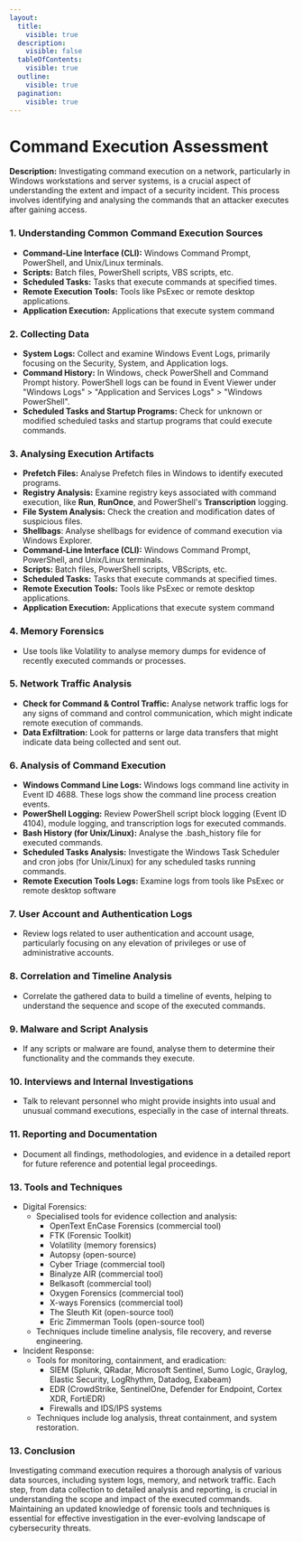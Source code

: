 ```yaml
---
layout:
  title:
    visible: true
  description:
    visible: false
  tableOfContents:
    visible: true
  outline:
    visible: true
  pagination:
    visible: true
---
```


# Command Execution Assessment

**Description:** Investigating command execution on a network, particularly in Windows workstations and server systems, is a crucial aspect of understanding the extent and impact of a security incident. This process involves identifying and analysing the commands that an attacker executes after gaining access.

### **1. Understanding Common Command Execution Sources**

* **Command-Line Interface (CLI):** Windows Command Prompt, PowerShell, and Unix/Linux terminals.
* **Scripts:** Batch files, PowerShell scripts, VBS scripts, etc.
* **Scheduled Tasks:** Tasks that execute commands at specified times.
* **Remote Execution Tools:** Tools like PsExec or remote desktop applications.
* **Application Execution:** Applications that execute system command

### **2. Collecting Data**

* **System Logs:** Collect and examine Windows Event Logs, primarily focusing on the Security, System, and Application logs.
* **Command History:** In Windows, check PowerShell and Command Prompt history. PowerShell logs can be found in Event Viewer under "Windows Logs" > "Application and Services Logs" > "Windows PowerShell".
* **Scheduled Tasks and Startup Programs:** Check for unknown or modified scheduled tasks and startup programs that could execute commands.

### **3. Analysing Execution Artifacts**

* **Prefetch Files:** Analyse Prefetch files in Windows to identify executed programs.
* **Registry Analysis:** Examine registry keys associated with command execution, like **Run**, **RunOnce**, and PowerShell's **Transcription** logging.
* **File System Analysis:** Check the creation and modification dates of suspicious files.
* **Shellbags**: Analyse shellbags for evidence of command execution via Windows Explorer.
* **Command-Line Interface (CLI):** Windows Command Prompt, PowerShell, and Unix/Linux terminals.
* **Scripts:** Batch files, PowerShell scripts, VBScripts, etc.
* **Scheduled Tasks:** Tasks that execute commands at specified times.
* **Remote Execution Tools:** Tools like PsExec or remote desktop applications.
* **Application Execution:** Applications that execute system command

### **4. Memory Forensics**

* Use tools like Volatility to analyse memory dumps for evidence of recently executed commands or processes.

### **5. Network Traffic Analysis**

* **Check for Command & Control Traffic:** Analyse network traffic logs for any signs of command and control communication, which might indicate remote execution of commands.
* **Data Exfiltration:** Look for patterns or large data transfers that might indicate data being collected and sent out.

### **6. Analysis of Command Execution**

* **Windows Command Line Logs:** Windows logs command line activity in Event ID 4688. These logs show the command line process creation events.
* **PowerShell Logging:** Review PowerShell script block logging (Event ID 4104), module logging, and transcription logs for executed commands.
* **Bash History (for Unix/Linux):** Analyse the .bash\_history file for executed commands.
* **Scheduled Tasks Analysis:** Investigate the Windows Task Scheduler and cron jobs (for Unix/Linux) for any scheduled tasks running commands.
* **Remote Execution Tools Logs:** Examine logs from tools like PsExec or remote desktop software

### **7. User Account and Authentication Logs**

* Review logs related to user authentication and account usage, particularly focusing on any elevation of privileges or use of administrative accounts.

### **8. Correlation and Timeline Analysis**

* Correlate the gathered data to build a timeline of events, helping to understand the sequence and scope of the executed commands.

### **9. Malware and Script Analysis**

* If any scripts or malware are found, analyse them to determine their functionality and the commands they execute.

### **10. Interviews and Internal Investigations**

* Talk to relevant personnel who might provide insights into usual and unusual command executions, especially in the case of internal threats.

### **11. Reporting and Documentation**

* Document all findings, methodologies, and evidence in a detailed report for future reference and potential legal proceedings.

### **13.**  Tools and Techniques

* Digital Forensics:
  * Specialised tools for evidence collection and analysis:
    * OpenText EnCase Forensics (commercial tool)
    * FTK (Forensic Toolkit)
    * Volatility (memory forensics)
    * Autopsy (open-source)
    * Cyber Triage (commercial tool)
    * Binalyze AIR (commercial tool)
    * Belkasoft (commercial tool)
    * Oxygen Forensics (commercial tool)
    * X-ways Forensics (commercial tool)
    * The Sleuth Kit (open-source tool)
    * Eric Zimmerman Tools (open-source tool)
  * Techniques include timeline analysis, file recovery, and reverse engineering.
* Incident Response:
  * Tools for monitoring, containment, and eradication:
    * SIEM (Splunk, QRadar, Microsoft Sentinel, Sumo Logic, Graylog, Elastic Security, LogRhythm, Datadog, Exabeam)
    * EDR (CrowdStrike, SentinelOne, Defender for Endpoint, Cortex XDR, FortiEDR)
    * Firewalls and IDS/IPS systems
  * Techniques include log analysis, threat containment, and system restoration.

### **13. Conclusion**

Investigating command execution requires a thorough analysis of various data sources, including system logs, memory, and network traffic. Each step, from data collection to detailed analysis and reporting, is crucial in understanding the scope and impact of the executed commands. Maintaining an updated knowledge of forensic tools and techniques is essential for effective investigation in the ever-evolving landscape of cybersecurity threats.
